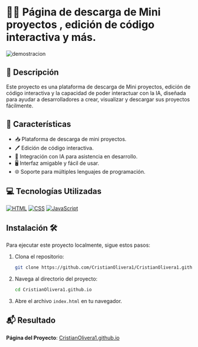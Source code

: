 # 👨‍💻 Página de descarga de Mini proyectos , edición de código interactiva y más.

![demostracion](https://github.com/user-attachments/assets/23a9324c-a0f4-4d22-865d-84acf1319bf7)

## 📝 Descripción
Este proyecto es una plataforma de descarga de Mini proyectos, edición de código interactiva y la capacidad de poder interactuar con la IA, diseñada para ayudar a desarrolladores a crear, visualizar y descargar sus proyectos fácilmente.

## 🌟 Características
- 📥 Plataforma de descarga de mini proyectos.
- 🖊️ Edición de código interactiva.
- 🤖 Integración con IA para asistencia en desarrollo.
- 🖥️ Interfaz amigable y fácil de usar.
- 🌐 Soporte para múltiples lenguajes de programación.

## 💻 Tecnologías Utilizadas
[![HTML](https://img.shields.io/badge/HTML-66.1%25-orange?logo=html5)](https://developer.mozilla.org/es/docs/Web/HTML)
[![CSS](https://img.shields.io/badge/CSS-19.0%25-blue?logo=css3)](https://developer.mozilla.org/es/docs/Web/CSS)
[![JavaScript](https://img.shields.io/badge/JavaScript-14.9%25-yellow?logo=javascript)](https://developer.mozilla.org/es/docs/Web/JavaScript)

## Instalación 🛠️
Para ejecutar este proyecto localmente, sigue estos pasos:

1. Clona el repositorio:
    ```bash
    git clone https://github.com/CristianOlivera1/CristianOlivera1.github.io.git
    ```
2. Navega al directorio del proyecto:
    ```bash
    cd CristianOlivera1.github.io
    ```
3. Abre el archivo `index.html` en tu navegador.

## 📬 Resultado
**Página del Proyecto**: [CristianOlivera1.github.io](https://CristianOlivera1.github.io)

